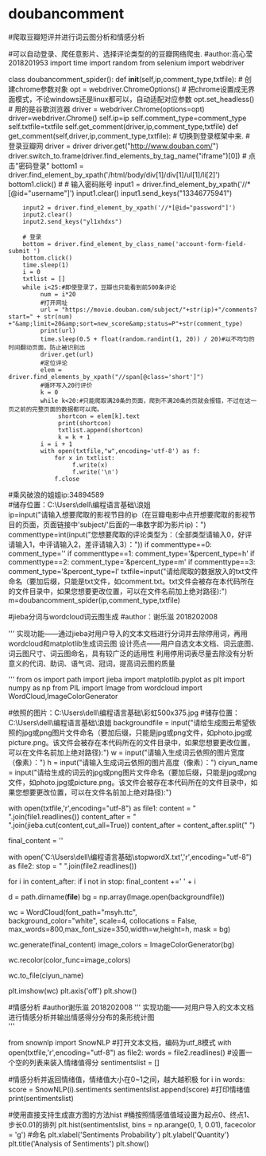 # doubancomment
#爬取豆瓣短评并进行词云图分析和情感分析

#可以自动登录、爬任意影片、选择评论类型的的豆瓣网络爬虫. 
#author:高心莹 2018201953
import time
import random
from selenium import webdriver

class doubancomment_spider():
    def __init__(self,ip,comment_type,txtfile):
        # 创建chrome参数对象
        opt = webdriver.ChromeOptions()
        # 把chrome设置成无界面模式，不论windows还是linux都可以，自动适配对应参数
        opt.set_headless()
        # 用的是谷歌浏览器
        driver = webdriver.Chrome(options=opt)
        driver=webdriver.Chrome()
        self.ip=ip
        self.comment_type=comment_type
        self.txtfile=txtfile
        self.get_comment(driver,ip,comment_type,txtfile)
    def get_comment(self,driver,ip,comment_type,txtfile):
    # 切换到登录框架中来.
    # 登录豆瓣网
        driver = driver
        driver.get("http://www.douban.com/")
        driver.switch_to.frame(driver.find_elements_by_tag_name("iframe")[0])
        # 点击"密码登录"
        bottom1 = driver.find_element_by_xpath('/html/body/div[1]/div[1]/ul[1]/li[2]')
        bottom1.click()
        # # 输入密码账号
        input1 = driver.find_element_by_xpath('//*[@id="username"]')
        input1.clear()
        input1.send_keys("13346775941")

        input2 = driver.find_element_by_xpath('//*[@id="password"]')
        input2.clear()
        input2.send_keys("yl1xhdxs")

        # 登录
        bottom = driver.find_element_by_class_name('account-form-field-submit ')
        bottom.click()
        time.sleep(1)
        i = 0
        txtlist = []
        while i<25:#即使登录了，豆瓣也只能看到前500条评论
             num = i*20
             #打开网址
             url = "https://movie.douban.com/subject/"+str(ip)+"/comments?start=" + str(num) +"&amp;limit=20&amp;sort=new_score&amp;status=P"+str(comment_type)
             print(url)
             time.sleep(0.5 + float(random.randint(1, 20)) / 20)#以不均匀的时间翻动页面，防止被识别出
             driver.get(url)  
             #定位评论
             elem = driver.find_elements_by_xpath("//span[@class='short']")
             #循环写入20行评价
             k = 0
             while k<20:#只能爬取满20条的页面，爬到不满20条的页就会报错，不过在这一页之前的完整页面的数据都可以爬。
                  shortcon = elem[k].text
                  print(shortcon)
                  txtlist.append(shortcon)
                  k = k + 1
             i = i + 1
             with open(txtfile,"w",encoding='utf-8') as f:
                 for x in txtlist:
                      f.write(x)
                      f.write('\n')
                 f.close
#乘风破浪的姐姐ip:34894589  
#储存位置：C:\\Users\\dell\\编程语言基础\\浪姐                 
ip=input("请输入想要爬取的影视节目的ip（在豆瓣电影中点开想要爬取的影视节目的页面，页面链接中'subject/'后面的一串数字即为影片ip)：")
commenttype=int(input("您想要爬取的评论类型为：（全部类型请输入0，好评请输入1，中评请输入2，差评请输入3）："))
if commenttype==0:
    comment_type=''
if commenttype==1:
    comment_type='&percent_type=h'
if commenttype==2:
    comment_type='&percent_type=m'
if commenttype==3:
    comment_type='&percent_type=l'
txtfile=input("请给爬取的数据放入的txt文件命名（要加后缀，只能是txt文件，如comment.txt。txt文件会被存在本代码所在的文件目录中，如果您想要更改位置，可以在文件名前加上绝对路径):")
m=doubancomment_spider(ip,comment_type,txtfile)

#jieba分词与wordcloud词云图生成
#author：谢乐滋 2018202008

'''
实现功能——通过jieba对用户导入的文本文档进行分词并去除停用词，再用wordcloud和matplotlib生成词云图
设计亮点——用户自选文本文档、词云底图、词云图尺寸、词云图命名，具有较广泛的适用性
         利用停用词表尽量去除没有分析意义的代词、助词、语气词、冠词，提高词云图的质量
         


'''
from os import path 
import jieba
import matplotlib.pyplot as plt
import numpy as np 
from PIL import Image
from wordcloud import WordCloud,ImageColorGenerator

#依照的图片：C:\\Users\\dell\\编程语言基础\\彩虹500x375.jpg
#储存位置：C:\\Users\\dell\\编程语言基础\\浪姐
backgroundfile = input("请给生成图云希望依照的jpg或png图片文件命名（要加后缀，只能是jpg或png文件，如photo.jpg或picture.png。该文件会被存在本代码所在的文件目录中，如果您想要更改位置，可以在文件名前加上绝对路径):")
w = input("请输入生成词云依照的图片宽度（像素）：")
h = input("请输入生成词云依照的图片高度（像素）：")
ciyun_name = input("请给生成的词云的jpg或png图片文件命名（要加后缀，只能是jpg或png文件，如photo.jpg或picture.png。该文件会被存在本代码所在的文件目录中，如果您想要更改位置，可以在文件名前加上绝对路径):")

with open(txtfile,'r',encoding="utf-8") as file1:
    content = " ".join(file1.readlines())
    content_after = " ".join(jieba.cut(content,cut_all=True))
    content_after = content_after.split(" ")

final_content = ''

with open('C:\\Users\\dell\\编程语言基础\\stopwordX.txt','r',encoding="utf-8") as file2:
    stop = " ".join(file2.readlines()) 

for i in content_after:
    if i not in stop:
        final_content +=' ' + i


d = path.dirname(__file__)
bg = np.array(Image.open(backgroundfile))

wc = WordCloud(font_path="msyh.ttc",\
               background_color="white",
               scale=4,
               collocations = False,
               max_words=800,max_font_size=350,width=w,height=h,
               mask = bg)

wc.generate(final_content)
image_colors = ImageColorGenerator(bg)

wc.recolor(color_func=image_colors)

wc.to_file(ciyun_name)

plt.imshow(wc)
plt.axis('off')
plt.show()

#情感分析
#author谢乐滋 2018202008
'''
实现功能——对用户导入的文本文档进行情感分析并输出情感得分分布的条形统计图          
'''

from snownlp import SnowNLP
#打开文本文档，编码为utf_8模式
with open(txtfile,'r',encoding="utf-8") as file2:
    words = file2.readlines()
    #设置一个空的列表来装入情绪值得分
    sentimentslist = []
    
#情感分析并返回情绪值，情绪值大小在0~1之间，越大越积极
for i in words:
    score = SnowNLP(i).sentiments
    sentimentslist.append(score)
#打印情绪值   
print(sentimentslist)

#使用直接支持生成直方图的方法hist
#桶按照情感值值域设置为起点0、终点1、步长0.01的排列
plt.hist(sentimentslist, bins = np.arange(0, 1, 0.01), facecolor = 'g')
#命名
plt.xlabel('Sentiments Probability')
plt.ylabel('Quantity')
plt.title('Analysis of Sentiments')
plt.show()
